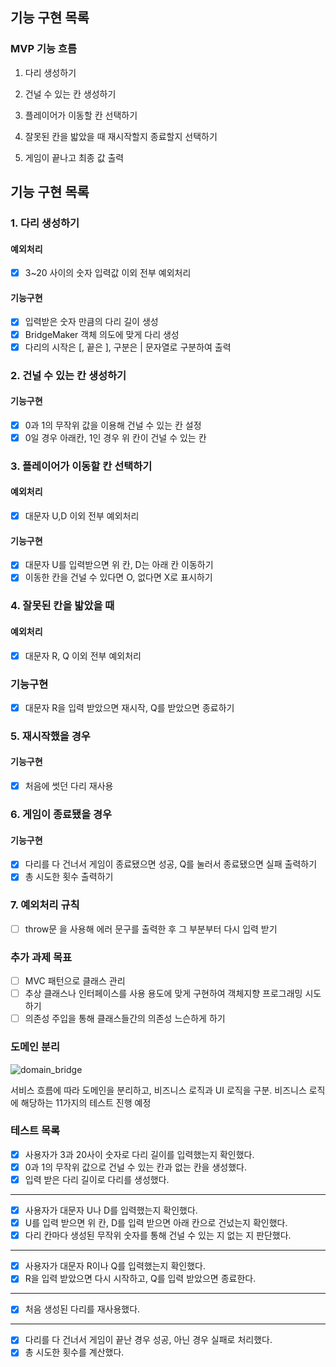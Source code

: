 ## 기능 구현 목록

### MVP 기능 흐름

1. 다리 생성하기

2. 건널 수 있는 칸 생성하기

3. 플레이어가 이동할 칸 선택하기

4. 잘못된 칸을 밟았을 때 재시작할지 종료할지 선택하기

5. 게임이 끝나고 최종 값 출력

## 기능 구현 목록

### 1. 다리 생성하기

#### 예외처리

- [x] 3~20 사이의 숫자 입력값 이외 전부 예외처리

#### 기능구현

- [x] 입력받은 숫자 만큼의 다리 길이 생성
- [x] BridgeMaker 객체 의도에 맞게 다리 생성
- [x] 다리의 시작은 [, 끝은 ], 구분은 | 문자열로 구분하여 출력

### 2. 건널 수 있는 칸 생성하기

#### 기능구현

- [x] 0과 1의 무작위 값을 이용해 건널 수 있는 칸 설정
- [x] 0일 경우 아래칸, 1인 경우 위 칸이 건널 수 있는 칸

### 3. 플레이어가 이동할 칸 선택하기

#### 예외처리

- [x] 대문자 U,D 이외 전부 예외처리

#### 기능구현

- [x] 대문자 U를 입력받으면 위 칸, D는 아래 칸 이동하기
- [x] 이동한 칸을 건널 수 있다면 O, 없다면 X로 표시하기

### 4. 잘못된 칸을 밟았을 때

#### 예외처리

- [x] 대문자 R, Q 이외 전부 예외처리

### 기능구현

- [x] 대문자 R을 입력 받았으면 재시작, Q를 받았으면 종료하기

### 5. 재시작했을 경우

#### 기능구현

- [x] 처음에 썻던 다리 재사용

### 6. 게임이 종료됐을 경우

#### 기능구현

- [x] 다리를 다 건너서 게임이 종료됐으면 성공, Q를 눌러서 종료됐으면 실패 출력하기
- [x] 총 시도한 횟수 출력하기

### 7. 예외처리 규칙

- [ ] throw문 을 사용해 에러 문구를 출력한 후 그 부분부터 다시 입력 받기

### 추가 과제 목표

- [ ] MVC 패턴으로 클래스 관리
- [ ] 추상 클래스나 인터페이스를 사용 용도에 맞게 구현하여 객체지향 프로그래밍 시도하기
- [ ] 의존성 주입을 통해 클래스들간의 의존성 느슨하게 하기

### 도메인 분리

![domain_bridge](https://user-images.githubusercontent.com/82035356/202850717-e3e52815-0d5a-4120-a8c8-d6ac6674d9c5.jpg)

서비스 흐름에 따라 도메인을 분리하고, 비즈니스 로직과 UI 로직을 구분.
비즈니스 로직에 해당하는 11가지의 테스트 진행 예정

### 테스트 목록

- [x] 사용자가 3과 20사이 숫자로 다리 길이를 입력했는지 확인했다.
- [x] 0과 1의 무작위 값으로 건널 수 있는 칸과 없는 칸을 생성했다.
- [x] 입력 받은 다리 길이로 다리를 생성했다.

---

- [x] 사용자가 대문자 U나 D를 입력했는지 확인했다.
- [x] U를 입력 받으면 위 칸, D를 입력 받으면 아래 칸으로 건넜는지 확인했다.
- [x] 다리 칸마다 생성된 무작위 숫자를 통해 건널 수 있는 지 없는 지 판단했다.

---

- [x] 사용자가 대문자 R이나 Q를 입력했는지 확인했다.
- [x] R을 입력 받았으면 다시 시작하고, Q를 입력 받았으면 종료한다.

---

- [x] 처음 생성된 다리를 재사용했다.

---

- [x] 다리를 다 건너서 게임이 끝난 경우 성공, 아닌 경우 실패로 처리했다.
- [x] 총 시도한 횟수를 계산했다.
